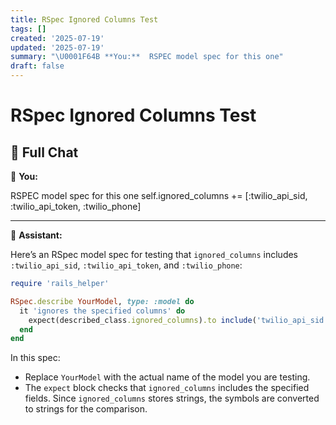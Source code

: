 ```yaml
---
title: RSpec Ignored Columns Test
tags: []
created: '2025-07-19'
updated: '2025-07-19'
summary: "\U0001F64B **You:**  RSPEC model spec for this one"
draft: false
---
```


# RSpec Ignored Columns Test

## 🧠 Full Chat

🙋 **You:**

RSPEC model spec for this one
  self.ignored_columns += [:twilio_api_sid, :twilio_api_token, :twilio_phone]

---

🤖 **Assistant:**

Here’s an RSpec model spec for testing that `ignored_columns` includes `:twilio_api_sid`, `:twilio_api_token`, and `:twilio_phone`:

```ruby
require 'rails_helper'

RSpec.describe YourModel, type: :model do
  it 'ignores the specified columns' do
    expect(described_class.ignored_columns).to include('twilio_api_sid', 'twilio_api_token', 'twilio_phone')
  end
end
```

In this spec:

- Replace `YourModel` with the actual name of the model you are testing.
- The `expect` block checks that `ignored_columns` includes the specified fields. Since `ignored_columns` stores strings, the symbols are converted to strings for the comparison.